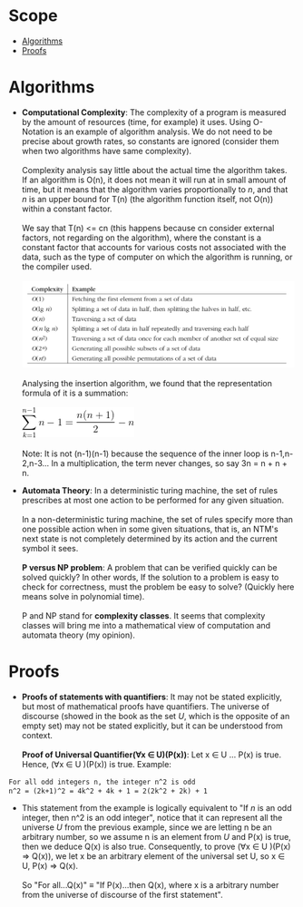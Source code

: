 # Scope
- [Algorithms](#algorithms)
- [Proofs](#proofs)

# Algorithms

- **Computational Complexity**: The complexity of a program is measured by the amount of resources (time, for example) it uses. Using O-Notation is an example of algorithm analysis. We do not need to be precise about growth rates, so constants are ignored (consider them when two algorithms have same complexity). \
\
Complexity analysis say little about the actual time the algorithm takes. If an algorithm is O(n), it does not mean it will run at in small amount of time, but it means that the algorithm varies proportionally to _n_, and that _n_ is an upper bound for T(n) (the algorithm function itself, not O(n)) within a constant factor. \
\
We say that T(n) <= cn (this happens because cn consider external factors, not regarding on the algorithm), where the constant is a constant factor that accounts for various costs not associated with the data, such as the type of computer on which the algorithm is running, or the compiler used.\
\
![situations](day24-algorithms-1.png)\
\
Analysing the insertion algorithm, we found that the representation formula of it is a summation:\
\
![formula](day24-algorithms-2.png)\
\
Note: It is not (n-1)(n-1) because the sequence of the inner loop is n-1,n-2,n-3... In a multiplication, the term never changes, so say 3n = n + n + n.

- **Automata Theory**: In a deterministic turing machine, the set of rules prescribes at most one action to be performed for any given situation. \
\
In a non-deterministic turing machine, the set of rules specify more than one possible action when in some given situations, that is, an NTM's next state is not completely determined by its action and the current symbol it sees. \
\
**P versus NP problem**: A problem that can be verified quickly can be solved quickly? In other words, If the solution to a problem is easy to check for correctness, must the problem be easy to solve? (Quickly here means solve in polynomial time). \
\
P and NP stand for **complexity classes**. It seems that complexity classes will bring me into a mathematical view of computation and automata theory (my opinion).


# Proofs

- **Proofs of statements with quantifiers**: It may not be stated explicitly, but most of mathematical proofs have quantifiers. The universe of discourse (showed in the book as the set _U_, which is the opposite of an empty set) may not be stated explicitly, but it can be understood from context. \
\
**Proof of Universal Quantifier(∀x ∈ U)(P(x))**: Let x ∈ U ... P(x) is true. Hence, (∀x ∈ U )(P(x)) is true. Example:

``` 
For all odd integers n, the integer n^2 is odd 
n^2 = (2k+1)^2 = 4k^2 + 4k + 1 = 2(2k^2 + 2k) + 1
``` 
- This statement from the example is logically equivalent to "If _n_ is an odd integer, then n^2 is an odd integer", notice that it can represent all the universe _U_ from the previous example, since we are letting n be an arbitrary number, so we assume n is an element from _U_ and P(x) is true, then we deduce Q(x) is also true. Consequently, to prove (∀x ∈ U )(P(x) ⇒ Q(x)), we let x be an arbitrary element of the universal set U, so x ∈ U, P(x) ⇒ Q(x). \
\
So "For all...Q(x)" ≡ "If P(x)...then Q(x), where x is a arbitrary number from the universe of discourse of the first statement".
